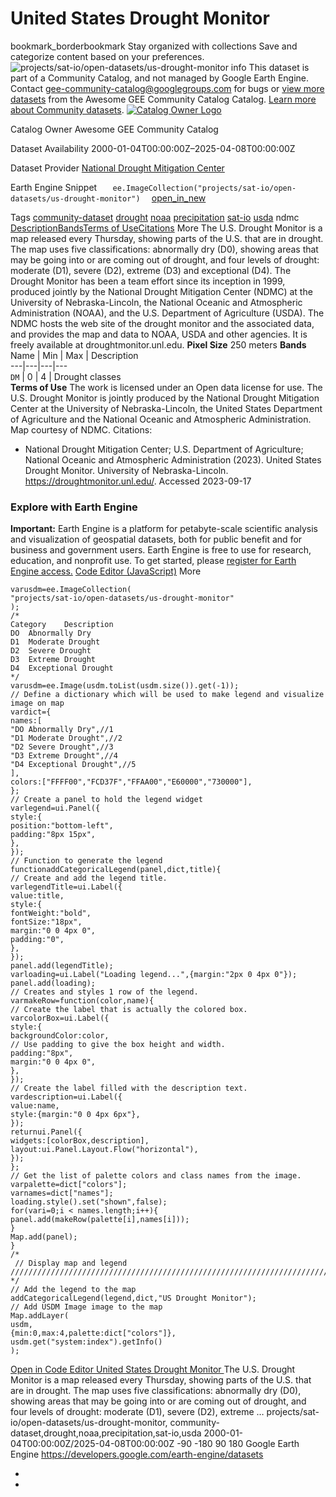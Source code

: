  
#  United States Drought Monitor 
bookmark_borderbookmark Stay organized with collections  Save and categorize content based on your preferences.
![projects/sat-io/open-datasets/us-drought-monitor](https://developers.google.com/earth-engine/datasets/images/sat-io/projects_sat-io_open-datasets_us-drought-monitor_sample.png)
info
This dataset is part of a Community Catalog, and not managed by Google Earth Engine. Contact gee-community-catalog@googlegroups.com for bugs or [view more datasets](https://developers.google.com/earth-engine/datasets/community/sat-io) from the Awesome GEE Community Catalog Catalog. [Learn more about Community datasets](https://developers.google.com/earth-engine/datasets/community). 
[ ![Catalog Owner Logo](https://developers.google.com/static/earth-engine/datasets/logos/sat-io_logo.png) ](https://gee-community-catalog.org/) 

Catalog Owner
    Awesome GEE Community Catalog 

Dataset Availability
    2000-01-04T00:00:00Z–2025-04-08T00:00:00Z 

Dataset Provider
     [ National Drought Mitigation Center ](https://drought.unl.edu/) 

Earth Engine Snippet
     `    ee.ImageCollection("projects/sat-io/open-datasets/us-drought-monitor")   ` [ open_in_new ](https://code.earthengine.google.com/?scriptPath=Examples:Datasets/sat-io/projects_sat-io_open-datasets_us-drought-monitor) 

Tags
     [community-dataset](https://developers.google.com/earth-engine/datasets/tags/community-dataset) [drought](https://developers.google.com/earth-engine/datasets/tags/drought) [noaa](https://developers.google.com/earth-engine/datasets/tags/noaa) [precipitation](https://developers.google.com/earth-engine/datasets/tags/precipitation) [sat-io](https://developers.google.com/earth-engine/datasets/tags/sat-io) [usda](https://developers.google.com/earth-engine/datasets/tags/usda)
ndmc
[Description](https://developers.google.com/earth-engine/datasets/catalog/projects_sat-io_open-datasets_us-drought-monitor#description)[Bands](https://developers.google.com/earth-engine/datasets/catalog/projects_sat-io_open-datasets_us-drought-monitor#bands)[Terms of Use](https://developers.google.com/earth-engine/datasets/catalog/projects_sat-io_open-datasets_us-drought-monitor#terms-of-use)[Citations](https://developers.google.com/earth-engine/datasets/catalog/projects_sat-io_open-datasets_us-drought-monitor#citations) More
The U.S. Drought Monitor is a map released every Thursday, showing parts of the U.S. that are in drought. The map uses five classifications: abnormally dry (D0), showing areas that may be going into or are coming out of drought, and four levels of drought: moderate (D1), severe (D2), extreme (D3) and exceptional (D4). The Drought Monitor has been a team effort since its inception in 1999, produced jointly by the National Drought Mitigation Center (NDMC) at the University of Nebraska-Lincoln, the National Oceanic and Atmospheric Administration (NOAA), and the U.S. Department of Agriculture (USDA). The NDMC hosts the web site of the drought monitor and the associated data, and provides the map and data to NOAA, USDA and other agencies. It is freely available at droughtmonitor.unl.edu.
**Pixel Size** 250 meters 
**Bands**
Name | Min | Max | Description  
---|---|---|---  
`DM` |  0  |  4  | Drought classes  
**Terms of Use**
The work is licensed under an Open data license for use. The U.S. Drought Monitor is jointly produced by the National Drought Mitigation Center at the University of Nebraska-Lincoln, the United States Department of Agriculture and the National Oceanic and Atmospheric Administration. Map courtesy of NDMC.
Citations:
  * National Drought Mitigation Center; U.S. Department of Agriculture; National Oceanic and Atmospheric Administration (2023). United States Drought Monitor. University of Nebraska-Lincoln. https://droughtmonitor.unl.edu/. Accessed 2023-09-17


### Explore with Earth Engine
**Important:** Earth Engine is a platform for petabyte-scale scientific analysis and visualization of geospatial datasets, both for public benefit and for business and government users. Earth Engine is free to use for research, education, and nonprofit use. To get started, please [register for Earth Engine access.](https://console.cloud.google.com/earth-engine)
[Code Editor (JavaScript)](https://developers.google.com/earth-engine/datasets/catalog/projects_sat-io_open-datasets_us-drought-monitor#code-editor-javascript-sample) More
```
varusdm=ee.ImageCollection(
"projects/sat-io/open-datasets/us-drought-monitor"
);
/*
Category	Description
DO	Abnormally Dry
D1	Moderate Drought
D2	Severe Drought
D3	Extreme Drought
D4	Exceptional Drought
*/
varusdm=ee.Image(usdm.toList(usdm.size()).get(-1));
// Define a dictionary which will be used to make legend and visualize image on map
vardict={
names:[
"DO	Abnormally Dry",//1
"D1 Moderate Drought",//2
"D2 Severe Drought",//3
"D3 Extreme Drought",//4
"D4 Exceptional Drought",//5
],
colors:["FFFF00","FCD37F","FFAA00","E60000","730000"],
};
// Create a panel to hold the legend widget
varlegend=ui.Panel({
style:{
position:"bottom-left",
padding:"8px 15px",
},
});
// Function to generate the legend
functionaddCategoricalLegend(panel,dict,title){
// Create and add the legend title.
varlegendTitle=ui.Label({
value:title,
style:{
fontWeight:"bold",
fontSize:"18px",
margin:"0 0 4px 0",
padding:"0",
},
});
panel.add(legendTitle);
varloading=ui.Label("Loading legend...",{margin:"2px 0 4px 0"});
panel.add(loading);
// Creates and styles 1 row of the legend.
varmakeRow=function(color,name){
// Create the label that is actually the colored box.
varcolorBox=ui.Label({
style:{
backgroundColor:color,
// Use padding to give the box height and width.
padding:"8px",
margin:"0 0 4px 0",
},
});
// Create the label filled with the description text.
vardescription=ui.Label({
value:name,
style:{margin:"0 0 4px 6px"},
});
returnui.Panel({
widgets:[colorBox,description],
layout:ui.Panel.Layout.Flow("horizontal"),
});
};
// Get the list of palette colors and class names from the image.
varpalette=dict["colors"];
varnames=dict["names"];
loading.style().set("shown",false);
for(vari=0;i < names.length;i++){
panel.add(makeRow(palette[i],names[i]));
}
Map.add(panel);
}
/*
 // Display map and legend ///////////////////////////////////////////////////////////////////////////////
*/
// Add the legend to the map
addCategoricalLegend(legend,dict,"US Drought Monitor");
// Add USDM Image image to the map
Map.addLayer(
usdm,
{min:0,max:4,palette:dict["colors"]},
usdm.get("system:index").getInfo()
);
```
[ Open in Code Editor ](https://code.earthengine.google.com/?scriptPath=Examples:Datasets/sat-io/projects_sat-io_open-datasets_us-drought-monitor)
[ United States Drought Monitor ](https://developers.google.com/earth-engine/datasets/catalog/projects_sat-io_open-datasets_us-drought-monitor)
The U.S. Drought Monitor is a map released every Thursday, showing parts of the U.S. that are in drought. The map uses five classifications: abnormally dry (D0), showing areas that may be going into or are coming out of drought, and four levels of drought: moderate (D1), severe (D2), extreme …
projects/sat-io/open-datasets/us-drought-monitor, community-dataset,drought,noaa,precipitation,sat-io,usda 
2000-01-04T00:00:00Z/2025-04-08T00:00:00Z
-90 -180 90 180 
Google Earth Engine
https://developers.google.com/earth-engine/datasets
  * [ ](https://doi.org/https://drought.unl.edu/)
  * [ ](https://doi.org/https://developers.google.com/earth-engine/datasets/catalog/projects_sat-io_open-datasets_us-drought-monitor)


